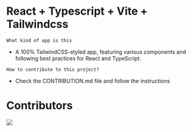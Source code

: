 # React + Typescript + Vite + Tailwindcss
``What kind of app is this ``
* A 100% TailwindCSS-styled app, featuring various components and following best practices for React and TypeScript.

``How to contribute to this project?``
* Check the CONTRIBUTION.md file and follow the instructions

<h1>Contributors</h1>
<a href="https://github.com/njaina/kombrazy/graphs/contributors">
  <img src="https://contrib.rocks/image?repo=njaina/kombrazy" />
</a>
